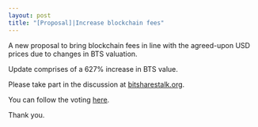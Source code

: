 ```yaml
---
layout: post
title: "[Proposal]|Increase blockchain fees"
---
```


A new proposal to bring blockchain fees in line with the agreed-upon USD prices due to changes in BTS valuation.

Update comprises of a 627% increase in BTS value.

Please take part in the discussion at [bitsharestalk.org](https://bitsharestalk.org/index.php?topic=26124.0).

You can follow the voting [here](https://cryptofresh.com/p/1.10.8736).

Thank you.
